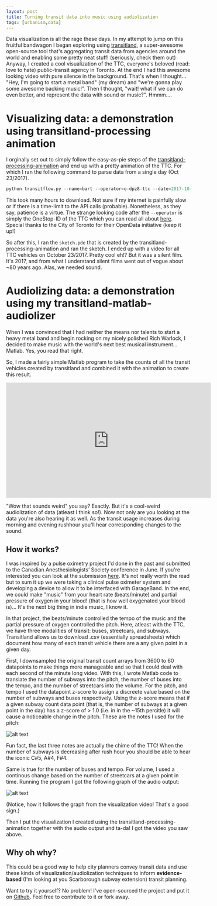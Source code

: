 ```yaml
---
layout: post
title: Turning transit data into music using audiolization
tags: [urbanism,data]
---
```

Data visualization is all the rage these days. In my attempt to jump on this fruitful bandwagon I began exploring using [transitland](https://transit.land/), a super-awesome open-source tool that's aggregating transit data from agencies around the world and enabling some pretty neat stuff! (seriously, check them out) Anyway, I created a cool visualization of the TTC, everyone's beloved (read: love to hate) public-transit agency in Toronto. At the end I had this awesome looking video with pure silence in the background. That's when I thought... "Hey, I'm going to start a metal band" (my dream) and "we're gonna play some awesome backing music!". Then I thought, "wait! what if we can do even better, and represent the data with sound or music?". Hmmm....

# Visualizing data: a demonstration using transitland-processing animation
I orginally set out to simply follow the easy-as-pie steps of the [transitland-processing-animation](https://github.com/transitland/transitland-processing-animation) and end up with a pretty animation of the TTC. For which I ran the following command to parse data from a single day (Oct 23/2017).

```python
python transitflow.py --name=bart --operator=o-dpz8-ttc --date=2017-10-23
```

This took many hours to download. Not sure if my internet is painfully slow or if there is a time-limit to the API calls (probable). Nonetheless, as they say, patience is a virtue. The strange looking code after the `--operator` is simply the OneStop-ID of the TTC which you can read all about [here](https://transit.land/feed-registry/operators/o-dpz8-ttc). Special thanks to the City of Toronto for their OpenData initiative (keep it up!)

So after this, I ran the ```sketch.pde``` that is created by the transitland-processing-animation and ran the sketch. I ended up with a video for all TTC vehicles on October 23/2017. Pretty cool eh!? But it was a silent film. It's 2017, and from what I understand silent films went out of vogue about ~80 years ago. Alas, we needed sound.

# Audiolizing data: a demonstration using my transitland-matlab-audiolizer
When I was convinced that I had neither the means nor talents to start a heavy metal band and begin rocking on my nicely polished Rich Warlock, I decided to make music with the world's next best musical instrument... Matlab. Yes, you read that right.

So, I made a fairly simple Matlab program to take the counts of all the transit vehicles created by transitland and combined it with the animation to create this result.

<iframe width="560" height="315" src="https://www.youtube.com/embed/QAK1Z8-vb6g" frameborder="0" gesture="media" allowfullscreen></iframe>

"Wow that sounds weird" you say? Exactly. But it's a cool-weird audiolization of data (atleast I think so!). Now not only are you looking at the data you're also hearing it as well. As the transit usage increases during morning and evening rushhour you'll hear corresponding changes to the sound.

## How it works?
I was inspired by a pulse oximetry project I'd done in the past and submitted to the Canadian Anesthesiologists’ Society conference in June. If you're interested you can look at the submission [here](http://www.casconference.ca/cas-media/2017/posters/285352.pdf). It's not really worth the read but to sum it up we were taking a clinical pulse oximeter system and developing a device to allow it to be interfaced with GarageBand. In the end, we could make "music" from your heart rate (beats/minute) and partial pressure of oxygen in your blood! (that is how well oxygenated your blood is)... It's the next big thing in indie music, I know it.

In that project, the beats/minute controlled the tempo of the music and the partial pressure of oxygen controlled the pitch. Here, atleast with the TTC, we have three modalities of transit: buses, streetcars, and subways. Transitland allows us to download .csv (essentially spreadsheets) which document how many of each transit vehicle there are a any given point in a given day. 

First, I downsampled the original transit count arrays from 3600 to 60 datapoints to make things more manageable and so that I could deal with each second of the minute long video. With this, I wrote Matlab code to translate the number of subways into the pitch, the number of buses into the tempo, and the number of streetcars into the volume.  For the pitch, and tempo I used the datapoint z-score to assign a discreete value based on the number of subways and buses respectively. Using the z-score means that if a given subway count data point (that is, the number of subways at a given point in the day) has a z-score of > 1.0 (i.e. in in the ~15th percitle) it will cause a noticeable change in the pitch. These are the notes I used for the pitch: 

![alt text](https://raw.githubusercontent.com/rami-codes/rami-codes.github.io/master/assets/images/piano_notes.PNG "pitch notes")

Fun fact, the last three notes are actually the chime of the TTC! When the number of subways is decreasing after rush hour you should be able to hear the iconic C#5, A#4, F#4.

Same is true for the number of buses and tempo. For volume, I used a continous change based on the number of streetcars at a given point in time. Running the program I got the following graph of the audio output: 

![alt text](https://raw.githubusercontent.com/rami-codes/rami-codes.github.io/master/assets/images/audio_output_plot.png "Audio output waveform")  

(Notice, how it follows the graph from the visualization video! That's a good sign.)

Then I put the visualization I created using the transitland-processing-animation together with the audio output and ta-da! I got the video you saw above.

## Why oh why?

This could be a good way to help city planners convey transit data and use these kinds of visualization/audiolization techniques to inform __evidence-based__ (I'm looking at you Scarborough subway extension) transit planning.

Want to try it yourself? No problem! I've open-sourced the project and put it on [Github](https://github.com/rami-codes/transitland-matlab-audiolizer). Feel free to contribute to it or fork away.

